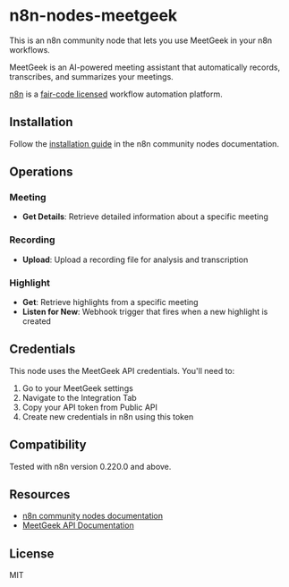 # n8n-nodes-meetgeek

This is an n8n community node that lets you use MeetGeek in your n8n workflows.

MeetGeek is an AI-powered meeting assistant that automatically records, transcribes, and summarizes your meetings.

[n8n](https://n8n.io/) is a [fair-code licensed](https://docs.n8n.io/reference/license/) workflow automation platform.

## Installation

Follow the [installation guide](https://docs.n8n.io/integrations/community-nodes/installation/) in the n8n community nodes documentation.

## Operations

### Meeting
- **Get Details**: Retrieve detailed information about a specific meeting

### Recording  
- **Upload**: Upload a recording file for analysis and transcription

### Highlight
- **Get**: Retrieve highlights from a specific meeting
- **Listen for New**: Webhook trigger that fires when a new highlight is created

## Credentials

This node uses the MeetGeek API credentials. You'll need to:

1. Go to your MeetGeek settings
2. Navigate to the Integration Tab
3. Copy your API token from Public API
4. Create new credentials in n8n using this token

## Compatibility

Tested with n8n version 0.220.0 and above.

## Resources

* [n8n community nodes documentation](https://docs.n8n.io/integrations/community-nodes/)
* [MeetGeek API Documentation](https://docs.meetgeek.ai)

## License

MIT